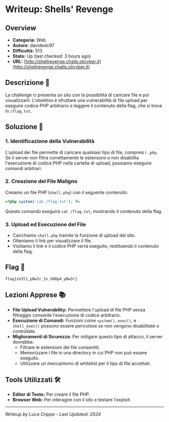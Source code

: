 # Writeup: Shells' Revenge

## Overview
- **Categoria:** Web
- **Autore:** davidedc97
- **Difficoltà:** 513
- **Stato:** Up (last checked: 3 hours ago)
- **URL:** [http://shellrevenge.challs.olicyber.it](http://shellrevenge.challs.olicyber.it)

## Descrizione 📝
La challenge ci presenta un sito con la possibilità di caricare file e poi visualizzarli. L'obiettivo è sfruttare una vulnerabilità di file upload per eseguire codice PHP arbitrario e leggere il contenuto della flag, che si trova in `/flag.txt`.

## Soluzione 🎯

### 1. Identificazione della Vulnerabilità
L'upload dei file permette di caricare qualsiasi tipo di file, compresi i `.php`. Se il server non filtra correttamente le estensioni o non disabilita l'esecuzione di codice PHP nella cartella di upload, possiamo eseguire comandi arbitrari.

### 2. Creazione del File Maligno
Creiamo un file PHP (`shell.php`) con il seguente contenuto:
```php
<?php system('cat /flag.txt'); ?>
```
Questo comando eseguirà `cat /flag.txt`, mostrando il contenuto della flag.

### 3. Upload ed Esecuzione del File
- Carichiamo `shell.php` tramite la funzione di upload del sito.
- Otteniamo il link per visualizzare il file.
- Visitiamo il link e il codice PHP verrà eseguito, restituendo il contenuto della flag.

## Flag 🏁
```
flag{sh3l1_p0w3r_1s_k00p4_p0w3r}
```

## Lezioni Apprese 📚
- **File Upload Vulnerability:** Permettere l'upload di file PHP senza filtraggio consente l'esecuzione di codice arbitrario.
- **Esecuzione di Comandi:** Funzioni come `system()`, `exec()`, e `shell_exec()` possono essere pericolose se non vengono disabilitate o controllate.
- **Miglioramenti di Sicurezza:** Per mitigare questo tipo di attacco, il server dovrebbe:
  - Filtrare le estensioni dei file consentiti.
  - Memorizzare i file in una directory in cui PHP non può essere eseguito.
  - Utilizzare un meccanismo di whitelist per il tipo di file accettati.

## Tools Utilizzati 🛠️
- **Editor di Testo:** Per creare il file PHP.
- **Browser Web:** Per interagire con il sito e testare l'exploit.

---

*Writeup by Luca Crippa - Last Updated: 2024*
